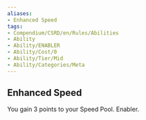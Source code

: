 ```yaml
---
aliases:
- Enhanced Speed
tags:
- Compendium/CSRD/en/Rules/Abilities
- Ability
- Ability/ENABLER
- Ability/Cost/0
- Ability/Tier/Mid
- Ability/Categories/Meta
---
```


  
## Enhanced Speed  
You gain 3 points to your Speed Pool. Enabler.
